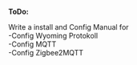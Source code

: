 <b>ToDo:</b>
  <p>Write a install and Config Manual for
    <br>-Config Wyoming Protokoll
    <br>-Config MQTT
    <br>-Config Zigbee2MQTT</p>
